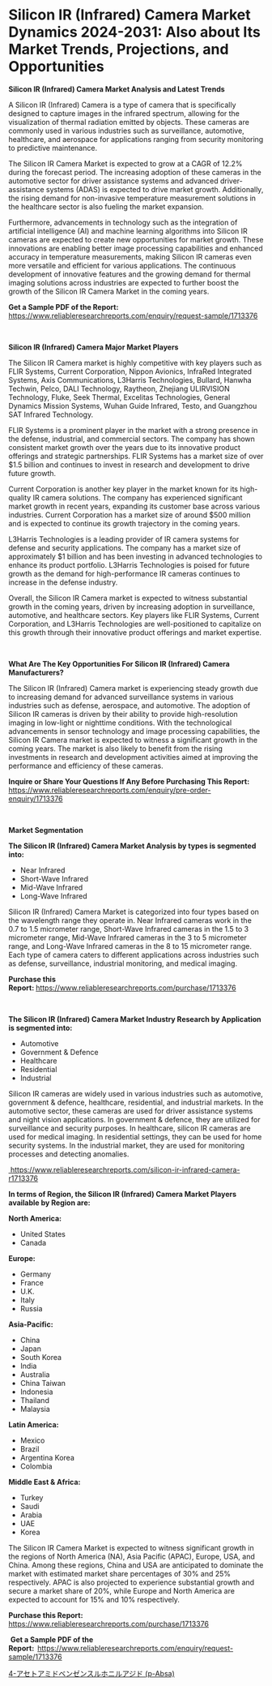 <p><h1>Silicon IR (Infrared) Camera Market Dynamics 2024-2031: Also about Its Market Trends, Projections, and Opportunities</h1></p><p><strong>Silicon IR (Infrared) Camera Market Analysis and Latest Trends</strong></p>
<p><p>A Silicon IR (Infrared) Camera is a type of camera that is specifically designed to capture images in the infrared spectrum, allowing for the visualization of thermal radiation emitted by objects. These cameras are commonly used in various industries such as surveillance, automotive, healthcare, and aerospace for applications ranging from security monitoring to predictive maintenance.</p><p>The Silicon IR Camera Market is expected to grow at a CAGR of 12.2% during the forecast period. The increasing adoption of these cameras in the automotive sector for driver assistance systems and advanced driver-assistance systems (ADAS) is expected to drive market growth. Additionally, the rising demand for non-invasive temperature measurement solutions in the healthcare sector is also fueling the market expansion.</p><p>Furthermore, advancements in technology such as the integration of artificial intelligence (AI) and machine learning algorithms into Silicon IR cameras are expected to create new opportunities for market growth. These innovations are enabling better image processing capabilities and enhanced accuracy in temperature measurements, making Silicon IR cameras even more versatile and efficient for various applications. The continuous development of innovative features and the growing demand for thermal imaging solutions across industries are expected to further boost the growth of the Silicon IR Camera Market in the coming years.</p></p>
<p><strong>Get a Sample PDF of the Report:&nbsp;</strong> <a href="https://www.reliableresearchreports.com/enquiry/request-sample/1713376">https://www.reliableresearchreports.com/enquiry/request-sample/1713376</a></p>
<p>&nbsp;</p>
<p><strong>Silicon IR (Infrared) Camera Major Market Players</strong></p>
<p><p>The Silicon IR Camera market is highly competitive with key players such as FLIR Systems, Current Corporation, Nippon Avionics, InfraRed Integrated Systems, Axis Communications, L3Harris Technologies, Bullard, Hanwha Techwin, Pelco, DALI Technology, Raytheon, Zhejiang ULIRVISION Technology, Fluke, Seek Thermal, Excelitas Technologies, General Dynamics Mission Systems, Wuhan Guide Infrared, Testo, and Guangzhou SAT Infrared Technology.</p><p>FLIR Systems is a prominent player in the market with a strong presence in the defense, industrial, and commercial sectors. The company has shown consistent market growth over the years due to its innovative product offerings and strategic partnerships. FLIR Systems has a market size of over $1.5 billion and continues to invest in research and development to drive future growth.</p><p>Current Corporation is another key player in the market known for its high-quality IR camera solutions. The company has experienced significant market growth in recent years, expanding its customer base across various industries. Current Corporation has a market size of around $500 million and is expected to continue its growth trajectory in the coming years.</p><p>L3Harris Technologies is a leading provider of IR camera systems for defense and security applications. The company has a market size of approximately $1 billion and has been investing in advanced technologies to enhance its product portfolio. L3Harris Technologies is poised for future growth as the demand for high-performance IR cameras continues to increase in the defense industry.</p><p>Overall, the Silicon IR Camera market is expected to witness substantial growth in the coming years, driven by increasing adoption in surveillance, automotive, and healthcare sectors. Key players like FLIR Systems, Current Corporation, and L3Harris Technologies are well-positioned to capitalize on this growth through their innovative product offerings and market expertise.</p></p>
<p>&nbsp;</p>
<p><strong>What Are The Key Opportunities For Silicon IR (Infrared) Camera Manufacturers?</strong></p>
<p><p>The Silicon IR (Infrared) Camera market is experiencing steady growth due to increasing demand for advanced surveillance systems in various industries such as defense, aerospace, and automotive. The adoption of Silicon IR cameras is driven by their ability to provide high-resolution imaging in low-light or nighttime conditions. With the technological advancements in sensor technology and image processing capabilities, the Silicon IR Camera market is expected to witness a significant growth in the coming years. The market is also likely to benefit from the rising investments in research and development activities aimed at improving the performance and efficiency of these cameras.</p></p>
<p><strong>Inquire or Share Your Questions If Any Before Purchasing This Report:</strong> <a href="https://www.reliableresearchreports.com/enquiry/pre-order-enquiry/1713376">https://www.reliableresearchreports.com/enquiry/pre-order-enquiry/1713376</a></p>
<p>&nbsp;</p>
<p><strong>Market Segmentation</strong></p>
<p><strong>The Silicon IR (Infrared) Camera Market Analysis by types is segmented into:</strong></p>
<p><ul><li>Near Infrared</li><li>Short-Wave Infrared</li><li>Mid-Wave Infrared</li><li>Long-Wave Infrared</li></ul></p>
<p><p>Silicon IR (Infrared) Camera Market is categorized into four types based on the wavelength range they operate in. Near Infrared cameras work in the 0.7 to 1.5 micrometer range, Short-Wave Infrared cameras in the 1.5 to 3 micrometer range, Mid-Wave Infrared cameras in the 3 to 5 micrometer range, and Long-Wave Infrared cameras in the 8 to 15 micrometer range. Each type of camera caters to different applications across industries such as defense, surveillance, industrial monitoring, and medical imaging.</p></p>
<p><strong>Purchase this Report:&nbsp;</strong><a href="https://www.reliableresearchreports.com/purchase/1713376">https://www.reliableresearchreports.com/purchase/1713376</a></p>
<p>&nbsp;</p>
<p><strong>The Silicon IR (Infrared) Camera Market Industry Research by Application is segmented into:</strong></p>
<p><ul><li>Automotive</li><li>Government & Defence</li><li>Healthcare</li><li>Residential</li><li>Industrial</li></ul></p>
<p><p>Silicon IR cameras are widely used in various industries such as automotive, government & defence, healthcare, residential, and industrial markets. In the automotive sector, these cameras are used for driver assistance systems and night vision applications. In government & defence, they are utilized for surveillance and security purposes. In healthcare, silicon IR cameras are used for medical imaging. In residential settings, they can be used for home security systems. In the industrial market, they are used for monitoring processes and detecting anomalies.</p></p>
<p><a href="https://www.reliableresearchreports.com/silicon-ir-infrared-camera-r1713376">&nbsp;https://www.reliableresearchreports.com/silicon-ir-infrared-camera-r1713376</a></p>
<p><strong>In terms of Region, the Silicon IR (Infrared) Camera Market Players available by Region are:</strong></p>
<p>
    <p> <strong> North America: </strong>
        <ul>
            <li>United States</li>
            <li>Canada</li>
        </ul>
        </p> 
    <p> <strong> Europe: </strong>
        <ul>
            <li>Germany</li>
            <li>France</li>
            <li>U.K.</li>
            <li>Italy</li>
            <li>Russia</li>
        </ul>
        </p> 
    <p> <strong> Asia-Pacific: </strong>
        <ul>
            <li>China</li>
            <li>Japan</li>
            <li>South Korea</li>
            <li>India</li>
            <li>Australia</li>
            <li>China Taiwan</li>
            <li>Indonesia</li>
            <li>Thailand</li>
            <li>Malaysia</li>
        </ul>
        </p> 
    <p> <strong> Latin America: </strong>
        <ul>
            <li>Mexico</li>
            <li>Brazil</li>
            <li>Argentina Korea</li>
            <li>Colombia</li>
        </ul>
        </p> 
    <p> <strong> Middle East & Africa: </strong>
        <ul>
            <li>Turkey</li>
            <li>Saudi</li>
            <li>Arabia</li>
            <li>UAE</li>
            <li>Korea</li>
        </ul>
    </p>
    </p>
<p><p>The Silicon IR Camera Market is expected to witness significant growth in the regions of North America (NA), Asia Pacific (APAC), Europe, USA, and China. Among these regions, China and USA are anticipated to dominate the market with estimated market share percentages of 30% and 25% respectively. APAC is also projected to experience substantial growth and secure a market share of 20%, while Europe and North America are expected to account for 15% and 10% respectively.</p></p>
<p><strong>Purchase this Report: </strong><a href="https://www.reliableresearchreports.com/purchase/1713376">https://www.reliableresearchreports.com/purchase/1713376</a></p>
<p>&nbsp;<strong>Get a Sample PDF of the Report:&nbsp;&nbsp;</strong><a href="https://www.reliableresearchreports.com/enquiry/request-sample/1713376">https://www.reliableresearchreports.com/enquiry/request-sample/1713376</a></p>
<p><strong></strong></p>
<p><p><a href="https://github.com/jkjreqjscoxx7/Market-Research-Report-List-2/blob/main/6855893113115.md">4-アセトアミドベンゼンスルホニルアジド (p-Absa)</a></p></p>